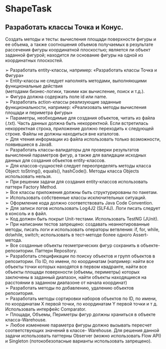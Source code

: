 # ShapeTask
## Разработать классы Точка и Конус.
Создать методы и тесты: вычисления площади поверхности фигуры и ее объема, а также соотношения объемов получаемых в результате рассечения фигуры координатной плоскостью; является ли объект заданной фигурой; находится ли основание фигуры на одной из координатных плоскостей.  

➢ Разработать entity-классы, например: «Разработать классы Точка и Фигура»  
➢ Entity-классы не следует наполнять методами, выполняющими функциональные действия  
(методами бизнес-логики, такими как вычисление, поиск и т.д.).  
➢ Фигура должна содержать поле id или name.  
➢ Разработать action-классы реализующие заданные функциональности, например: «Реализовать методы вычисления площади и периметра фигуры»  
➢ Параметры, необходимые для создания объектов, читать из файла (.txt). Часть данных должна быть некорректной. Если встретилась некорректная строка, приложение должно переходить к следующей строке. Файлы не должны находиться вне каталогов.  
➢ Для чтения информации из файла использовать только возможности, появившиеся в Java8.  
➢ Разработать классы-валидаторы для проверки результатов вычислений параметров фигур, а также для валидации исходных данных для создания объектов entity-классов.   
➢ Для классов-сущностей следует переопределять методы класса Object: toString(), equals(), hashCode(). Методы класса Objects использовать нельзя.  
➢ При решении задачи для создания entity-классов использовать паттерн Factory Method.  
➢ Все классы приложения должны быть структурированы по пакетам.  
➢ Использовать собственные классы исключительных ситуаций.   
➢ Оформление кода должно соответствовать Java Code Convention.  
➢ Для записи логов использовать Log4J2 (SLF4J). Логи писать следует в консоль и в файл.  
➢ Код должен быть покрыт Unit-тестами. Использовать TestNG (JUnit).   
➢ При написании тестов запрещено: создавать неаннотированные методы, писать логи и использовать операторы ветвления: if, for, while, do\while, switch; использовать в тест-методе более одного Assert-метода.  
➢ Все созданные объекты геометрических фигур сохранить в объекте-репозитории. Паттерн Repository.  
➢ Разработать спецификации по поиску объектов и групп объектов в репозитории. По ID, по имени, по координатам (например: найти все объекты точки которых находятся в первом квадранте, найти все объекты площади поверхности (объемы, периметры) которых заключены в заданный диапазон, найти объекты находящиеся на расстоянии в заданном диапазоне от начала координат)  
➢ Разработать методы по добавлению, удалению объектов репозитория.  
➢ Разработать методы сортировки наборов объектов по ID, по имени, по координатам Х первой точки, по координатам Y первой точки и т д. Использовать интерфейс Comparator.  
➢ Площади, Объемы, Периметры фигур должны храниться в объекте класса-Warehouse.  
➢ Любое изменение параметра фигуры должно вызывать пересчет соответствующих значений в классе- Warehouse. Для решения данной задачи использовать паттерны Observer (можно использовать Flow API) и Singleton (потокобезопасные варианты использовать запрещено).  
